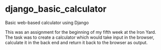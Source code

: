 # django_basic_calculator
Basic web-based calculator using Django

This was an assignment for the beginning of my fifth week at the Iron Yard. The task was to create a calculator which would take input in the browser, calculate it in the back end and return it back to the browser as output.
